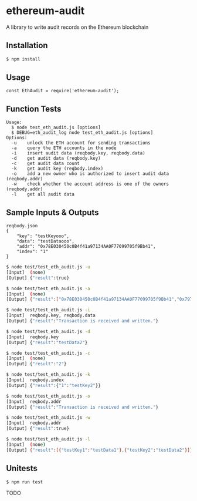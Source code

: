 # ethereum-audit

A library to write audit records on the Ethereum blockchain

## Installation

```bash
$ npm install
```

## Usage

```
const EthAudit = require('ethereum-audit');
```

## Function Tests

```
Usage:
  $ node test_eth_audit.js [options]
  $ DEBUG=eth_audit_log node test_eth_audit.js [options]
Options:
  -u    unlock the ETH account for sending transactions
  -a    query the ETH accounts in the node
  -i    insert audit data (reqbody.key, reqbody.data)
  -d    get audit data (reqbody.key)
  -c    get audit data count
  -k    get audit key (reqbody.index)
  -o    add a new owner who is authorized to insert audit data (reqbody.addr)
  -w    check whether the account address is one of the owners (reqbody.addr)
  -l    get all audit data
```

## Sample Inputs & Outputs

```
reqbody.json
{
    "key": "testKeyooo",
    "data": "testDataooo",
    "addr": "0x78E030450c0B4f41a97134AA0F77099705f9Bb41",
    "index": "1"
}
```

```bash
$ node test/test_eth_audit.js -u
[Input]  (none)
[Output] {"result":true}
```

```bash
$ node test/test_eth_audit.js -a
[Input]  (none)
[Output] {"result":["0x78E030450c0B4f41a97134AA0F77099705f9Bb41","0x79724b56359De5eb5B368151AF1A16DD7229335f"]}
```

```bash
$ node test/test_eth_audit.js -i
[Input]  reqbody.key, reqbody.data
[Output] {"result":"Transaction is received and written."}
```

```bash
$ node test/test_eth_audit.js -d
[Input]  reqbody.key
[Output] {"result":"testData2"}
```

```bash
$ node test/test_eth_audit.js -c
[Input]  (none)
[Output] {"result":"2"}
```

```bash
$ node test/test_eth_audit.js -k
[Input]  reqbody.index
[Output] {"result":{"1":"testKey2"}}
```

```bash
$ node test/test_eth_audit.js -o
[Input]  reqbody.addr
[Output] {"result":"Transaction is received and written."}
```

```bash
$ node test/test_eth_audit.js -w
[Input]  reqbody.addr
[Output] {"result":true}
```

```bash
$ node test/test_eth_audit.js -l
[Input]  (none)
[Output] {"result":[{"testKey1":"testData1"},{"testKey2":"testData2"}]}
```

## Unitests

```bash
$ npm run test
```

TODO
